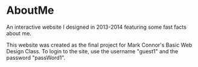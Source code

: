 # AboutMe
An interactive website I designed in 2013-2014 featuring some fast facts about me.

This website was created as the final project for Mark Connor's Basic Web Design Class.
To login to the site, use the username "guest1" and the password "passWord1".

